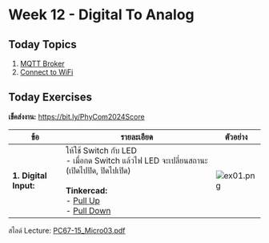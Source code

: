 # Week 12 - Digital To Analog

## Today Topics

1. [MQTT Broker](01.MQTT%20Broker.md)
2. [Connect to WiFi](02.Connect%20To%20ITKMITL%20WiFi.md)

## Today Exercises

**เข็คส่งงาน:** https://bit.ly/PhyCom2024Score

| ข้อ                   | รายละเอียด                                                                                                                                                                                                                                                                                                                                                                                                                    | ตัวอย่าง                        |
|-----------------------|-------------------------------------------------------------------------------------------------------------------------------------------------------------------------------------------------------------------------------------------------------------------------------------------------------------------------------------------------------------------------------------------------------------------------------|---------------------------------|
| **1. Digital Input:** | ให้ใช้ Switch กับ LED<br/> - เมื่อกด Switch แล้วไฟ LED จะเปลี่ยนสถานะ (เปิดไปปิด, ปิดไปเปิด) <br/> <br/> **Tinkercad:** <br/> - [Pull Up](https://www.tinkercad.com/things/eIF9FVqnx7H-l21-led-and-switch-pull-up?sharecode=yhk6NOJbJE11-tuehxgdLl0NhvozczwZtV4gJVTSrAc) <br/> - [Pull Down](https://www.tinkercad.com/things/bk5DzidrknQ-l21-led-and-switch-pull-down?sharecode=ABUz4OiP6ag6g5-p-S4vjg-RUZhOdgmLqYdeUVlPG7A) | ![ex01.png](files/img/L2.1.png) |

สไลด์ Lecture: [PC67-15_Micro03.pdf](files%2FPC67-15_Micro03.pdf)

